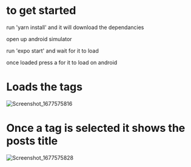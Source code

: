 # to get started
 run 'yarn install' and it will download the dependancies

 open up android simulator

 run 'expo start' and wait for it to load

 once loaded press a for it to load on android
 
# Loads the tags 
![Screenshot_1677575816](https://user-images.githubusercontent.com/19657335/221807923-035994aa-b127-4a56-8a59-d41866eda16d.png)

# Once a tag is selected it shows the posts title
![Screenshot_1677575828](https://user-images.githubusercontent.com/19657335/221808844-89014fe0-723e-489b-aa62-2081ae0f67dd.png)
